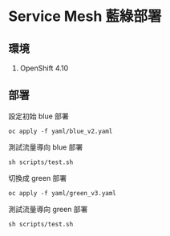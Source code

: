 # Service Mesh 藍綠部署

## 環境
1. OpenShift 4.10

## 部署

設定初始 blue 部署
```
oc apply -f yaml/blue_v2.yaml
```

測試流量導向 blue 部署
```
sh scripts/test.sh
```

切換成 green 部署
```
oc apply -f yaml/green_v3.yaml
```

測試流量導向 green 部署
```
sh scripts/test.sh
```